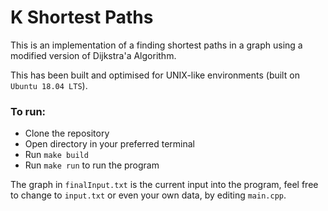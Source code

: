 # K Shortest Paths
This is an implementation of a finding shortest paths in a graph using a modified version of Dijkstra'a Algorithm.

This has been built and optimised for UNIX-like environments (built on `Ubuntu 18.04 LTS`).

### To run:
* Clone the repository
* Open directory in your preferred terminal
* Run `make build`
* Run `make run` to run the program

The graph in `finalInput.txt` is the current input into the program, feel free to change to `input.txt` or even your own data, by editing `main.cpp`.
